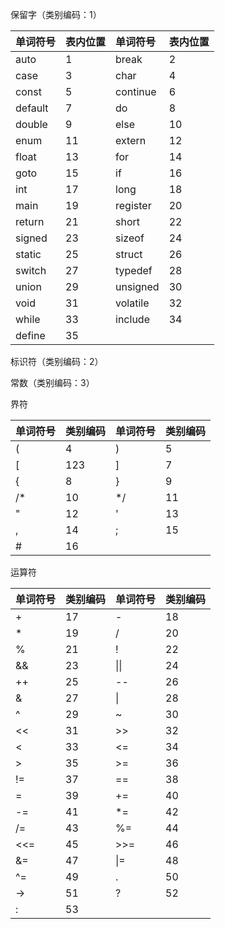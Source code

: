 保留字（类别编码：1）

| 单词符号 | 表内位置 | 单词符号 | 表内位置 |
| :----- | :----- | :----- | :----- |
| auto | 1 | break | 2 |
| case | 3 | char | 4 |
| const | 5 | continue | 6 |
| default | 7 | do | 8 |
| double | 9 | else | 10 |
| enum | 11 | extern | 12 |
| float | 13 | for | 14 |
| goto | 15 | if | 16 |
| int | 17 | long | 18 |
| main | 19 | register | 20 |
| return | 21 | short | 22 |
| signed | 23 | sizeof | 24 |
| static | 25 | struct | 26 |
| switch | 27 | typedef | 28 |
| union | 29 | unsigned | 30 |
| void | 31 | volatile | 32 |
| while | 33 | include | 34 |
| define | 35 | | |

标识符（类别编码：2）

常数（类别编码：3）

界符

| 单词符号 | 类别编码 | 单词符号 | 类别编码 |
| :----- | :----- | :----- | :----- |
| ( | 4 | ) | 5 |
| [ | 123 | ] | 7 |
| { | 8 | } | 9 |
| /* | 10 | */ | 11 |
| " | 12 | ' | 13 |
| , | 14 | ; | 15 |
| # | 16 |  |  |

运算符

| 单词符号 | 类别编码 | 单词符号 | 类别编码 |
| :----- | :----- | :----- | :----- |
| + | 17 | - | 18 |
| * | 19 | / | 20 |
| % | 21 | ! | 22 |
| && | 23 | \|\| | 24 |
| ++ | 25 | -- | 26 |
| & | 27 | \| | 28 |
| ^ | 29 | ~  | 30 |
| << | 31 | >> | 32 |
| < | 33 | <= | 34 |
| > | 35 | >= | 36 |
| != | 37 | == | 38 |
| = | 39 | += | 40 |
| -= | 41 | *= | 42 |
| /= | 43 | %= | 44 |
| <<= | 45 | >>= | 46 |
| &= | 47 | \|= | 48 |
| ^= | 49 | . | 50 |
| -> | 51 | ? | 52 |
| : | 53 |  |  |

